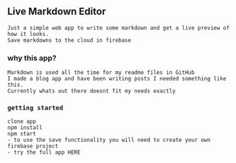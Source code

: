 ## Live Markdown Editor
    Just a simple web app to write some markdown and get a live preview of how it looks.
    Save markdowns to the cloud in firebase

### why this app?
    Markdown is used all the time for my readme files in GitHub
    I made a blog app and have been writing posts I needed something like this.
    Currently whats out there doesnt fit my needs exactly

### `getting started`
    clone app
    npm install
    npm start
    - to use the save functionality you will need to create your own firebase project
    - try the full app HERE
    